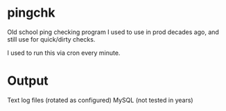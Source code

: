 # pingchk
Old school ping checking program I used to use in prod decades ago, and still use for quick/dirty checks.

I used to run this via cron every minute.

# Output
Text log files (rotated as configured)
MySQL (not tested in years)
